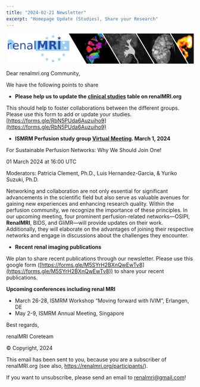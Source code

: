 ```yaml
---
title: "2024-02-21 Newsletter"
excerpt: "Homepage Update (Studies), Share your Research"
---
```


![image-center](/assets/images/newsletter_renalMRI.png)

Dear renalmri.org Community,

We have the following points to share

- **Please help us to update the [clinical studies](https://renalmri.org/resources/studies/) table on renalMRI.org**

This should help to foster collaborations between the different groups.
Please use this form to add or update your studies. 
[https://forms.gle/RbN5PUda6Auzuiho9](https://forms.gle/RbN5PUda6Auzuiho9)

- **ISMRM Perfusion study group [Virtual Meeting](https://www.ismrm.org/virtual-meetings/). March 1, 2024**

For Sustainable Perfusion Networks: Why We Should Join One!

01 March 2024 at 16:00 UTC

Moderators: Patricia Clement, Ph.D., Luis Hernandez-Garcia, & Yuriko Suzuki, Ph.D.

Networking and collaboration are not only essential for significant advancements in the scientific field but also serve as valuable avenues for gaining new experiences and enhancing research quality. Within the perfusion community, we recognize the importance of these principles. In our upcoming meeting, four prominent perfusion-related networks—OSIPI, **RenalMRI**, BIDS, and GliMR—will provide updates on their work. Additionally, they will elaborate on the advantages of joining their respective networks and engage in discussions about the challenges they encounter.

- **Recent renal imaging publications**

We plan to share recent publications through our newsletter. Please use this google form ([https://forms.gle/M5SYrH2BXnQwEwTv8](https://forms.gle/M5SYrH2BXnQwEwTv8)) to share your recent publications.

**Upcoming conferences including renal MRI**

- March 26-28, ISMRM Workshop “Moving forward with IVIM”, Erlangen, DE
- May 2-9, ISMRM Annual Meeting, Singapore


Best regards,

renalMRI Coreteam


© Copyright, 2024

This email has been sent to you, because you are a subscriber of renalMRI.org (see also, https://renalmri.org/participants/).

If you want to unsubscribe, please send an email to renalmri@gmail.com!
